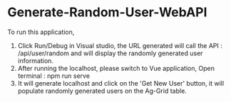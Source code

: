 # Generate-Random-User-WebAPI
To run this application, 
1. Click Run/Debug in Visual studio, the URL generated will call the API : /api/user/random and will display the randomly generated user information.
2. After running the localhost, please switch to Vue application, Open terminal : npm run serve
3. It will generate localhost and click on the 'Get New User' button, it will populate randomly generated users on the Ag-Grid table.
